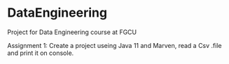 # DataEngineering

Project for Data Engineering course at FGCU

Assignment 1: Create a project useing Java 11 and Marven, read a Csv .file and print it on console.
